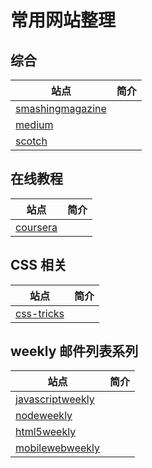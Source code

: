 # 常用网站整理



## 综合

|站点|简介|
|---|---|
|[smashingmagazine](https://www.smashingmagazine.com/)||
|[medium](https://medium.com/)||
|[scotch](https://scotch.io/)||


## 在线教程
|站点|简介|
|---|---|
|[coursera](https://www.coursera.org/)||


## CSS 相关

|站点|简介|
|---|---|
|[css-tricks](https://css-tricks.com/)||


## weekly 邮件列表系列

|站点|简介|
|---|---|
|[javascriptweekly](http://javascriptweekly.com/)||
|[nodeweekly](http://nodeweekly.com/)||
|[html5weekly](http://html5weekly.com/)||
|[mobilewebweekly](http://mobilewebweekly.co/)||

